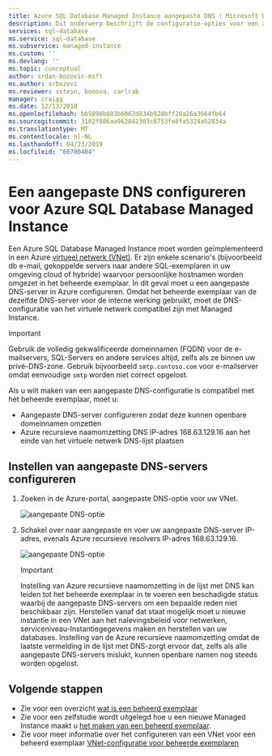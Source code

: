 ```yaml
---
title: Azure SQL Database Managed Instance aangepaste DNS | Microsoft Docs
description: Dit onderwerp beschrijft de configuratie-opties voor een aangepaste DNS-server met een Azure SQL Database Managed Instance.
services: sql-database
ms.service: sql-database
ms.subservice: managed-instance
ms.custom: ''
ms.devlang: ''
ms.topic: conceptual
author: srdan-bozovic-msft
ms.author: srbozovi
ms.reviewer: sstein, bonova, carlrab
manager: craigg
ms.date: 12/13/2018
ms.openlocfilehash: bb5890b883b6062d834b928bff28a26a3664fb64
ms.sourcegitcommit: 3102f886aa962842303c8753fe8fa5324a52834a
ms.translationtype: MT
ms.contentlocale: nl-NL
ms.lasthandoff: 04/23/2019
ms.locfileid: "60700404"
---
```

# <a name="configuring-a-custom-dns-for-azure-sql-database-managed-instance"></a>Een aangepaste DNS configureren voor Azure SQL Database Managed Instance

Een Azure SQL Database Managed Instance moet worden geïmplementeerd in een Azure [virtueel netwerk (VNet)](../virtual-network/virtual-networks-overview.md). Er zijn enkele scenario's (bijvoorbeeld db e-mail, gekoppelde servers naar andere SQL-exemplaren in uw omgeving cloud of hybride) waarvoor persoonlijke hostnamen worden omgezet in het beheerde exemplaar. In dit geval moet u een aangepaste DNS-server in Azure configureren. Omdat het beheerde exemplaar van de dezelfde DNS-server voor de interne werking gebruikt, moet de DNS-configuratie van het virtuele netwerk compatibel zijn met Managed Instance.

   > [!IMPORTANT]
   > Gebruik de volledig gekwalificeerde domeinnamen (FQDN) voor de e-mailservers, SQL-Servers en andere services altijd, zelfs als ze binnen uw privé-DNS-zone. Gebruik bijvoorbeeld `smtp.contoso.com` voor e-mailserver omdat eenvoudige `smtp` worden niet correct opgelost.

Als u wilt maken van een aangepaste DNS-configuratie is compatibel met het beheerde exemplaar, moet u:

- Aangepaste DNS-server configureren zodat deze kunnen openbare domeinnamen omzetten
- Azure recursieve naamomzetting DNS IP-adres 168.63.129.16 aan het einde van het virtuele netwerk DNS-lijst plaatsen

## <a name="setting-up-custom-dns-servers-configuration"></a>Instellen van aangepaste DNS-servers configureren

1. Zoeken in de Azure-portal, aangepaste DNS-optie voor uw VNet.

   ![aangepaste DNS-optie](./media/sql-database-managed-instance-custom-dns/custom-dns-option.png)

2. Schakel over naar aangepaste en voer uw aangepaste DNS-server IP-adres, evenals Azure recursieve resolvers IP-adres 168.63.129.16.

   ![aangepaste DNS-optie](./media/sql-database-managed-instance-custom-dns/custom-dns-server-ip-address.png)

   > [!IMPORTANT]
   > Instelling van Azure recursieve naamomzetting in de lijst met DNS kan leiden tot het beheerde exemplaar in te voeren een beschadigde status waarbij de aangepaste DNS-servers om een bepaalde reden niet beschikbaar zijn. Herstellen vanaf dat staat mogelijk moet u nieuwe instantie in een VNet aan het nalevingsbeleid voor netwerken, serviceniveau-Instantiegegevens maken en herstellen van uw databases. Instelling van de Azure recursieve naamomzetting omdat de laatste vermelding in de lijst met DNS-zorgt ervoor dat, zelfs als alle aangepaste DNS-servers mislukt, kunnen openbare namen nog steeds worden opgelost.

## <a name="next-steps"></a>Volgende stappen

- Zie voor een overzicht [wat is een beheerd exemplaar](sql-database-managed-instance.md)
- Zie voor een zelfstudie wordt uitgelegd hoe u een nieuwe Managed Instance maakt u [het maken van een beheerd exemplaar](sql-database-managed-instance-get-started.md).
- Zie voor meer informatie over het configureren van een VNet voor een beheerd exemplaar [VNet-configuratie voor beheerde exemplaren](sql-database-managed-instance-connectivity-architecture.md)

